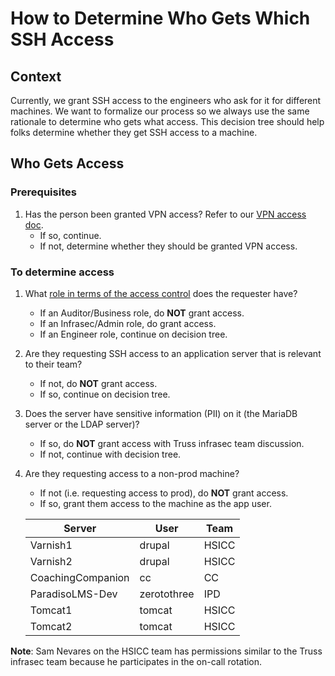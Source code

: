 # How to Determine Who Gets Which SSH Access

## Context

Currently, we grant SSH access to the engineers who ask for it for different machines. We want to formalize our process so we always use the same rationale to determine who gets what access. This decision tree should help folks determine whether they get SSH access to a machine.

## Who Gets Access

### Prerequisites

1. Has the person been granted VPN access? Refer to our [VPN access doc](https://github.com/OHS-Hosting-Infrastructure/infrastructure/blob/9b5029af6606b355bd671e485dc7e1023241cbb4/docs/how-we-work/vpn-access-list.md).
    * If so, continue.
    * If not, determine whether they should be granted VPN access.

### To determine access

1. What [role in terms of the access control](https://github.com/OHS-Hosting-Infrastructure/infrastructure/blob/9b5029af6606b355bd671e485dc7e1023241cbb4/docs/adr/0004-access-controls.md) does the requester have?
    * If an Auditor/Business role, do **NOT** grant access.
    * If an Infrasec/Admin role, do grant access.
    * If an Engineer role, continue on decision tree.
1. Are they requesting SSH access to an application server that is relevant to their team?
    * If not, do **NOT** grant access.
    * If so, continue on decision tree.
1. Does the server have sensitive information (PII) on it (the MariaDB server or the LDAP server)?
    * If so, do **NOT** grant access with Truss infrasec team discussion.
    * If not, continue with decision tree.
1. Are they requesting access to a non-prod machine?
    * If not (i.e. requesting access to prod), do **NOT** grant access.
    * If so, grant them access to the machine as the app user.

    | Server            | User        | Team  |
    |-------------------|-------------|-------|
    | Varnish1          | drupal      | HSICC |
    | Varnish2          | drupal      | HSICC |
    | CoachingCompanion | cc          | CC    |
    | ParadisoLMS-Dev   | zerotothree | IPD   |
    | Tomcat1           | tomcat      | HSICC |
    | Tomcat2           | tomcat      | HSICC |


**Note**: Sam Nevares on the HSICC team has permissions similar to the Truss infrasec team because he participates in the on-call rotation.
